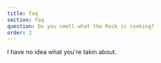 ```yaml
---
title: faq
section: faq
question: Do you smell what the Rock is cooking?
order: 2
---
```


I have no idea what you're takin about.